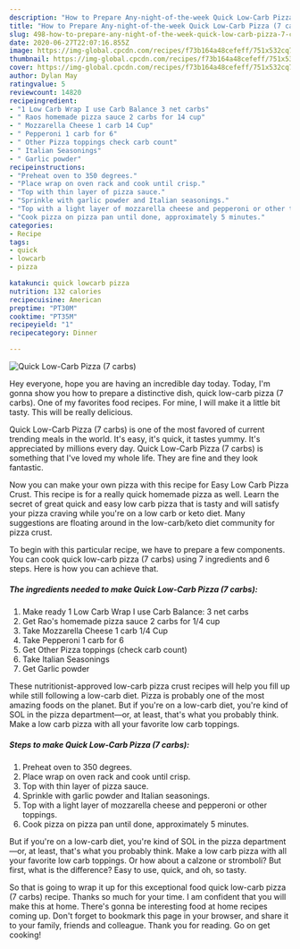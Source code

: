 ```yaml
---
description: "How to Prepare Any-night-of-the-week Quick Low-Carb Pizza (7 carbs)"
title: "How to Prepare Any-night-of-the-week Quick Low-Carb Pizza (7 carbs)"
slug: 498-how-to-prepare-any-night-of-the-week-quick-low-carb-pizza-7-carbs
date: 2020-06-27T22:07:16.855Z
image: https://img-global.cpcdn.com/recipes/f73b164a48cefeff/751x532cq70/quick-low-carb-pizza-7-carbs-recipe-main-photo.jpg
thumbnail: https://img-global.cpcdn.com/recipes/f73b164a48cefeff/751x532cq70/quick-low-carb-pizza-7-carbs-recipe-main-photo.jpg
cover: https://img-global.cpcdn.com/recipes/f73b164a48cefeff/751x532cq70/quick-low-carb-pizza-7-carbs-recipe-main-photo.jpg
author: Dylan May
ratingvalue: 5
reviewcount: 14820
recipeingredient:
- "1 Low Carb Wrap I use Carb Balance 3 net carbs"
- " Raos homemade pizza sauce 2 carbs for 14 cup"
- " Mozzarella Cheese 1 carb 14 Cup"
- " Pepperoni 1 carb for 6"
- " Other Pizza toppings check carb count"
- " Italian Seasonings"
- " Garlic powder"
recipeinstructions:
- "Preheat oven to 350 degrees."
- "Place wrap on oven rack and cook until crisp."
- "Top with thin layer of pizza sauce."
- "Sprinkle with garlic powder and Italian seasonings."
- "Top with a light layer of mozzarella cheese and pepperoni or other toppings."
- "Cook pizza on pizza pan until done, approximately 5 minutes."
categories:
- Recipe
tags:
- quick
- lowcarb
- pizza

katakunci: quick lowcarb pizza 
nutrition: 132 calories
recipecuisine: American
preptime: "PT30M"
cooktime: "PT35M"
recipeyield: "1"
recipecategory: Dinner

---
```



![Quick Low-Carb Pizza (7 carbs)](https://img-global.cpcdn.com/recipes/f73b164a48cefeff/751x532cq70/quick-low-carb-pizza-7-carbs-recipe-main-photo.jpg)

Hey everyone, hope you are having an incredible day today. Today, I'm gonna show you how to prepare a distinctive dish, quick low-carb pizza (7 carbs). One of my favorites food recipes. For mine, I will make it a little bit tasty. This will be really delicious.

Quick Low-Carb Pizza (7 carbs) is one of the most favored of current trending meals in the world. It's easy, it's quick, it tastes yummy. It's appreciated by millions every day. Quick Low-Carb Pizza (7 carbs) is something that I've loved my whole life. They are fine and they look fantastic.

Now you can make your own pizza with this recipe for Easy Low Carb Pizza Crust. This recipe is for a really quick homemade pizza as well. Learn the secret of great quick and easy low carb pizza that is tasty and will satisfy your pizza craving while you&#39;re on a low carb or keto diet. Many suggestions are floating around in the low-carb/keto diet community for pizza crust.


To begin with this particular recipe, we have to prepare a few components. You can cook quick low-carb pizza (7 carbs) using 7 ingredients and 6 steps. Here is how you can achieve that.

<!--inarticleads1-->

##### The ingredients needed to make Quick Low-Carb Pizza (7 carbs):

1. Make ready 1 Low Carb Wrap I use Carb Balance: 3 net carbs
1. Get  Rao&#39;s homemade pizza sauce 2 carbs for 1/4 cup
1. Take  Mozzarella Cheese 1 carb 1/4 Cup
1. Take  Pepperoni 1 carb for 6
1. Get  Other Pizza toppings (check carb count)
1. Take  Italian Seasonings
1. Get  Garlic powder


These nutritionist-approved low-carb pizza crust recipes will help you fill up while still following a low-carb diet. Pizza is probably one of the most amazing foods on the planet. But if you&#39;re on a low-carb diet, you&#39;re kind of SOL in the pizza department—or, at least, that&#39;s what you probably think. Make a low carb pizza with all your favorite low carb toppings. 

<!--inarticleads2-->

##### Steps to make Quick Low-Carb Pizza (7 carbs):

1. Preheat oven to 350 degrees.
1. Place wrap on oven rack and cook until crisp.
1. Top with thin layer of pizza sauce.
1. Sprinkle with garlic powder and Italian seasonings.
1. Top with a light layer of mozzarella cheese and pepperoni or other toppings.
1. Cook pizza on pizza pan until done, approximately 5 minutes.


But if you&#39;re on a low-carb diet, you&#39;re kind of SOL in the pizza department—or, at least, that&#39;s what you probably think. Make a low carb pizza with all your favorite low carb toppings. Or how about a calzone or stromboli? But first, what is the difference? Easy to use, quick, and oh, so tasty. 

So that is going to wrap it up for this exceptional food quick low-carb pizza (7 carbs) recipe. Thanks so much for your time. I am confident that you will make this at home. There's gonna be interesting food at home recipes coming up. Don't forget to bookmark this page in your browser, and share it to your family, friends and colleague. Thank you for reading. Go on get cooking!
